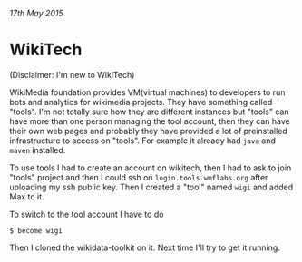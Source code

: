 _17th May 2015_

WikiTech
========

(Disclaimer: I'm new to WikiTech)

WikiMedia foundation provides VM(virtual machines) to developers to run bots and
analytics for wikimedia projects. They have something called "tools". I'm not
totally sure how they are different instances but "tools" can have more than
one person managing the tool account, then they can have their own web pages and
probably they have provided a lot of preinstalled infrastructure to access on "tools".
For example it already had `java` and `maven` installed.

To use tools I had to create an account on wikitech, then I had to ask to join
"tools" project and then I could ssh on `login.tools.wmflabs.org` after
uploading my ssh public key. Then I created a "tool" named `wigi` and added Max
to it.

To switch to the tool account I have to do
```
$ become wigi
```
Then I cloned the wikidata-toolkit on it. Next time I'll try to get it running.
